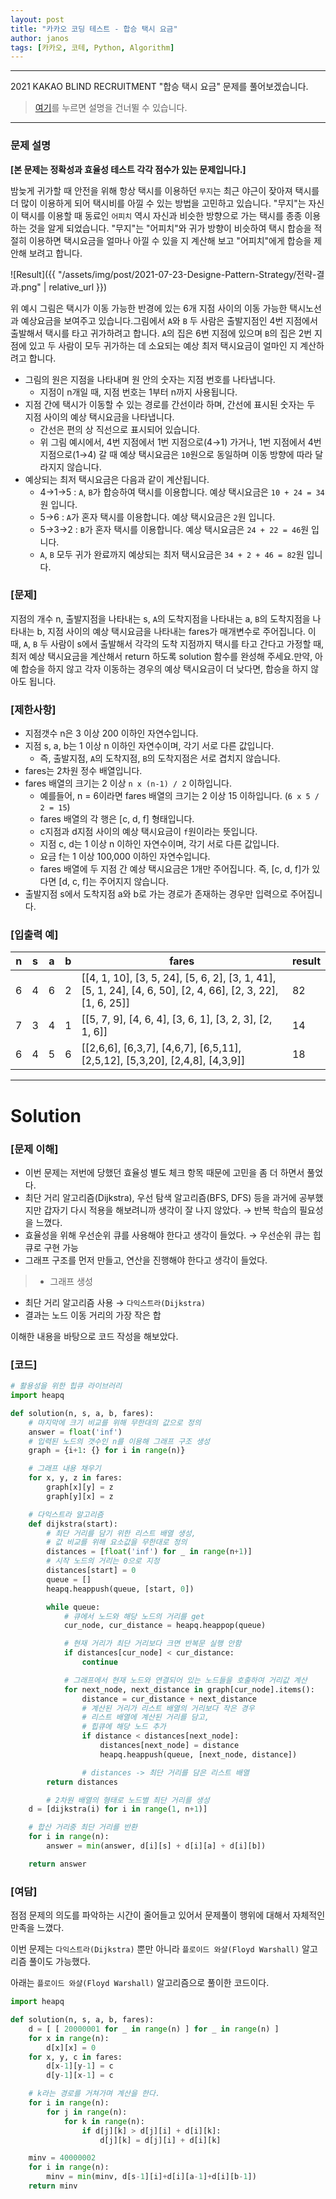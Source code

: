 ```yaml
---
layout: post
title: "카카오 코딩 테스트 - 합승 택시 요금"
author: janos
tags: [카카오, 코테, Python, Algorithm]
---
```


---

2021 KAKAO BLIND RECRUITMENT "합승 택시 요금" 문제를 풀어보겠습니다.

> [여기](#solution)를 누르면 설명을 건너뛸 수 있습니다.

---

### **문제 설명**

**[본 문제는 정확성과 효율성 테스트 각각 점수가 있는 문제입니다.]**

밤늦게 귀가할 때 안전을 위해 항상 택시를 이용하던 `무지`는 최근 야근이 잦아져 택시를 더 많이 이용하게 되어 택시비를 아낄 수 있는 방법을 고민하고 있습니다. "무지"는 자신이 택시를 이용할 때 동료인 `어피치` 역시 자신과 비슷한 방향으로 가는 택시를 종종 이용하는 것을 알게 되었습니다. "무지"는 "어피치"와 귀가 방향이 비슷하여 택시 합승을 적절히 이용하면 택시요금을 얼마나 아낄 수 있을 지 계산해 보고 "어피치"에게 합승을 제안해 보려고 합니다.

![Result]({{ "/assets/img/post/2021-07-23-Designe-Pattern-Strategy/전략-결과.png" | relative_url }})

위 예시 그림은 택시가 이동 가능한 반경에 있는 6개 지점 사이의 이동 가능한 택시노선과 예상요금을 보여주고 있습니다.그림에서 `A`와 `B` 두 사람은 출발지점인 4번 지점에서 출발해서 택시를 타고 귀가하려고 합니다. `A`의 집은 6번 지점에 있으며 `B`의 집은 2번 지점에 있고 두 사람이 모두 귀가하는 데 소요되는 예상 최저 택시요금이 얼마인 지 계산하려고 합니다.

- 그림의 원은 지점을 나타내며 원 안의 숫자는 지점 번호를 나타냅니다.
    - 지점이 n개일 때, 지점 번호는 1부터 n까지 사용됩니다.
- 지점 간에 택시가 이동할 수 있는 경로를 간선이라 하며, 간선에 표시된 숫자는 두 지점 사이의 예상 택시요금을 나타냅니다.
    - 간선은 편의 상 직선으로 표시되어 있습니다.
    - 위 그림 예시에서, 4번 지점에서 1번 지점으로(4→1) 가거나, 1번 지점에서 4번 지점으로(1→4) 갈 때 예상 택시요금은 `10`원으로 동일하며 이동 방향에 따라 달라지지 않습니다.
- 예상되는 최저 택시요금은 다음과 같이 계산됩니다.
    - 4→1→5 : `A`, `B`가 합승하여 택시를 이용합니다. 예상 택시요금은 `10 + 24 = 34`원 입니다.
    - 5→6 : `A`가 혼자 택시를 이용합니다. 예상 택시요금은 `2`원 입니다.
    - 5→3→2 : `B`가 혼자 택시를 이용합니다. 예상 택시요금은 `24 + 22 = 46`원 입니다.
    - `A`, `B` 모두 귀가 완료까지 예상되는 최저 택시요금은 `34 + 2 + 46 = 82`원 입니다.

### **[문제]**

지점의 개수 n, 출발지점을 나타내는 s, `A`의 도착지점을 나타내는 a, `B`의 도착지점을 나타내는 b, 지점 사이의 예상 택시요금을 나타내는 fares가 매개변수로 주어집니다. 이때, `A`, `B` 두 사람이 s에서 출발해서 각각의 도착 지점까지 택시를 타고 간다고 가정할 때, 최저 예상 택시요금을 계산해서 return 하도록 solution 함수를 완성해 주세요.만약, 아예 합승을 하지 않고 각자 이동하는 경우의 예상 택시요금이 더 낮다면, 합승을 하지 않아도 됩니다.

### **[제한사항]**

- 지점갯수 n은 3 이상 200 이하인 자연수입니다.
- 지점 s, a, b는 1 이상 n 이하인 자연수이며, 각기 서로 다른 값입니다.
    - 즉, 출발지점, `A`의 도착지점, `B`의 도착지점은 서로 겹치지 않습니다.
- fares는 2차원 정수 배열입니다.
- fares 배열의 크기는 2 이상 `n x (n-1) / 2` 이하입니다.
    - 예를들어, n = 6이라면 fares 배열의 크기는 2 이상 15 이하입니다. (`6 x 5 / 2 = 15`)
    - fares 배열의 각 행은 [c, d, f] 형태입니다.
    - c지점과 d지점 사이의 예상 택시요금이 `f`원이라는 뜻입니다.
    - 지점 c, d는 1 이상 n 이하인 자연수이며, 각기 서로 다른 값입니다.
    - 요금 f는 1 이상 100,000 이하인 자연수입니다.
    - fares 배열에 두 지점 간 예상 택시요금은 1개만 주어집니다. 즉, [c, d, f]가 있다면 [d, c, f]는 주어지지 않습니다.
- 출발지점 s에서 도착지점 a와 b로 가는 경로가 존재하는 경우만 입력으로 주어집니다.

### [입출력 예]

n | s | a | b | fares | result
----- | ----- | ----- | ----- | ----- | -----
6 | 4 | 6 | 2 | [[4, 1, 10], [3, 5, 24], [5, 6, 2], [3, 1, 41], [5, 1, 24], [4, 6, 50], [2, 4, 66], [2, 3, 22], [1, 6, 25]] | 82
7 | 3 | 4 | 1 | [[5, 7, 9], [4, 6, 4], [3, 6, 1], [3, 2, 3], [2, 1, 6]] | 14
6 | 4 | 5 | 6 | [[2,6,6], [6,3,7], [4,6,7], [6,5,11], [2,5,12], [5,3,20], [2,4,8], [4,3,9]] | 18

---

# Solution

### [문제 이해]

- 이번 문제는 저번에 당했던 효율성 별도 체크 항목 때문에 고민을 좀 더 하면서 풀었다.
- 최단 거리 알고리즘(Dijkstra), 우선 탐색 알고리즘(BFS, DFS) 등을 과거에 공부했지만 갑자기 다시 적용을 해보려니까 생각이 잘 나지 않았다. → 반복 학습의 필요성을 느꼈다.
- 효율성을 위해 우선순위 큐를 사용해야 한다고 생각이 들었다.
→ 우선순위 큐는 힙큐로 구현 가능
- 그래프 구조를 먼저 만들고, 연산을 진행해야 한다고 생각이 들었다.

> - 그래프 생성
- 최단 거리 알고리즘 사용 → `다익스트라(Dijkstra)`
- 결과는 노드 이동 거리의 가장 작은 합

이해한 내용을 바탕으로 코드 작성을 해보았다.

### [코드]

```python
# 활용성을 위한 힙큐 라이브러리
import heapq

def solution(n, s, a, b, fares):
    # 마지막에 크기 비교를 위해 무한대의 값으로 정의
    answer = float('inf')
    # 입력된 노드의 갯수인 n를 이용해 그래프 구조 생성
    graph = {i+1: {} for i in range(n)}

    # 그래프 내용 채우기
    for x, y, z in fares:
        graph[x][y] = z
        graph[y][x] = z

    # 다익스트라 알고리즘
    def dijkstra(start):
        # 최단 거리를 담기 위한 리스트 배열 생성,
        # 값 비교를 위해 요소값을 무한대로 정의
        distances = [float('inf') for _ in range(n+1)]
        # 시작 노드의 거리는 0으로 지정
        distances[start] = 0
        queue = []
        heapq.heappush(queue, [start, 0])

        while queue:
            # 큐에서 노드와 해당 노드의 거리를 get
            cur_node, cur_distance = heapq.heappop(queue)

            # 현재 거리가 최단 거리보다 크면 반복문 실행 안함
            if distances[cur_node] < cur_distance:
                continue

            # 그래프에서 현재 노드와 연결되어 있는 노드들을 호출하여 거리값 계산
            for next_node, next_distance in graph[cur_node].items():
                distance = cur_distance + next_distance
                # 계산된 거리가 리스트 배열의 거리보다 작은 경우
                # 리스트 배열에 계산된 거리를 담고,
                # 힙큐에 해당 노드 추가
                if distance < distances[next_node]:
                    distances[next_node] = distance
                    heapq.heappush(queue, [next_node, distance])

				# distances -> 최단 거리를 담은 리스트 배열
        return distances

		# 2차원 배열의 형태로 노드별 최단 거리를 생성
    d = [dijkstra(i) for i in range(1, n+1)]

    # 합산 거리중 최단 거리를 반환
    for i in range(n):
        answer = min(answer, d[i][s] + d[i][a] + d[i][b])

    return answer
```

### [여담]

점점 문제의 의도를 파악하는 시간이 줄어들고 있어서 문제풀이 행위에 대해서 자체적인 만족을 느꼈다.

이번 문제는 `다익스트라(Dijkstra)` 뿐만 아니라 `플로이드 와샬(Floyd Warshall)` 알고리즘 풀이도 가능했다.

아래는 `플로이드 와샬(Floyd Warshall)` 알고리즘으로 풀이한 코드이다.

```python
import heapq

def solution(n, s, a, b, fares):
    d = [ [ 20000001 for _ in range(n) ] for _ in range(n) ]
    for x in range(n):
        d[x][x] = 0
    for x, y, c in fares:
        d[x-1][y-1] = c
        d[y-1][x-1] = c

    # k라는 경로를 거쳐가며 계산을 한다.
    for i in range(n):
        for j in range(n):
            for k in range(n):
                if d[j][k] > d[j][i] + d[i][k]:
                    d[j][k] = d[j][i] + d[i][k]

    minv = 40000002
    for i in range(n):
        minv = min(minv, d[s-1][i]+d[i][a-1]+d[i][b-1])
    return minv
```